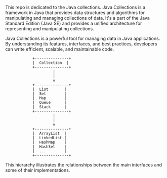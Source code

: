 This repo is dedicated to the Java collections. Java Collections is a framework in Java that provides data structures and algorithms for manipulating and managing collections of data. It's a part of the Java Standard Edition (Java SE) and provides a unified architecture for representing and manipulating collections.

Java Collections is a powerful tool for managing data in Java applications. By understanding its features, interfaces, and best practices, developers can write efficient, scalable, and maintainable code.

                +---------------+
                |  Collection  |
                +---------------+
                         |
                         |
                         v
                +---------------+
                |  List       |
                |  Set        |
                |  Map        |
                |  Queue      |
                |  Stack      |
                +---------------+
                         |
                         |
                         v
                +---------------+
                |  ArrayList  |
                |  LinkedList |
                |  HashMap    |
                |  HashSet    |
                |  ...        |
                +---------------+
This hierarchy illustrates the relationships between the main interfaces and some of their implementations.
